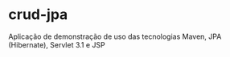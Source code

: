 crud-jpa
========

Aplicação de demonstração de uso das tecnologias Maven, JPA (Hibernate), Servlet 3.1 e JSP
